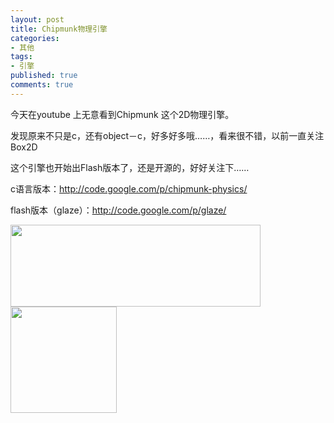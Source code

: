 ```yaml
---
layout: post
title: Chipmunk物理引擎
categories:
- 其他
tags:
- 引擎
published: true
comments: true
---
```

<p>今天在youtube 上无意看到Chipmunk 这个2D物理引擎。</p>

<p>发现原来不只是c，还有object－c，好多好多哦……，看来很不错，以前一直关注Box2D</p>

<p>这个引擎也开始出Flash版本了，还是开源的，好好关注下……</p>

<p>c语言版本：<a href="http://code.google.com/p/chipmunk-physics/">http://code.google.com/p/chipmunk-physics/</a></p>

<p>flash版本（glaze）：<a href="http://code.google.com/p/glaze/">http://code.google.com/p/glaze/</a></p>

<p><a href="{{site.url}}/media/2010/06/logo1_med.png"><img class="alignnone size-full wp-image-688" title="logo1_med" src="{{site.url}}/media/2010/06/logo1_med.png" alt="" width="400" height="131" /></a><a href="{{site.url}}/media/2010/06/balance_chipmunk.png"><img class="alignnone size-full wp-image-689" title="balance_chipmunk" src="{{site.url}}/media/2010/06/balance_chipmunk.png" alt="" width="170" height="170" /></a></p>
